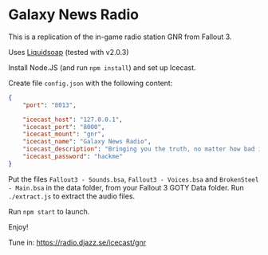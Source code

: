 Galaxy News Radio
=================

This is a replication of the in-game radio station GNR from Fallout 3.

Uses [Liquidsoap](https://www.liquidsoap.info) (tested with v2.0.3)

Install Node.JS (and run `npm install`) and set up Icecast.

Create file `config.json` with the following content:
```json
{
	"port": "8013",

	"icecast_host": "127.0.0.1",
	"icecast_port": "8000",
	"icecast_mount": "gnr",
	"icecast_name": "Galaxy News Radio",
	"icecast_description": "Bringing you the truth, no matter how bad it hurts",
	"icecast_password": "hackme"
}

```

Put the files `Fallout3 - Sounds.bsa`, `Fallout3 - Voices.bsa` and `BrokenSteel - Main.bsa` in the data folder, from your Fallout 3 GOTY Data folder. Run `./extract.js` to extract the audio files.

Run `npm start` to launch.

Enjoy!

Tune in: https://radio.djazz.se/icecast/gnr
